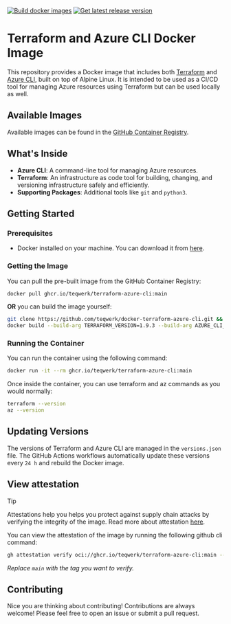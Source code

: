 [![Build docker images](https://github.com/teqwerk/docker-terraform-azure-cli/actions/workflows/docker-buildx.yaml/badge.svg)](https://github.com/teqwerk/docker-terraform-azure-cli/actions/workflows/docker-buildx.yaml)
[![Get latest release version](https://github.com/teqwerk/docker-terraform-azure-cli/actions/workflows/get-latest-versions.yaml/badge.svg)](https://github.com/teqwerk/docker-terraform-azure-cli/actions/workflows/get-latest-versions.yaml)

# Terraform and Azure CLI Docker Image

This repository provides a Docker image that includes both [Terraform](https://developer.hashicorp.com/terraform) and [Azure CLI](https://docs.microsoft.com/cli/azure/?view=azure-cli-latest), built on top of Alpine Linux. It is intended to be used as a CI/CD tool for managing Azure resources using Terraform but can be used locally as well.

## Available Images

Available images can be found in the [GitHub Container Registry](https://github.com/teqwerk/docker-terraform-azure-cli/pkgs/container/terraform-azure-cli).

## What's Inside

- **Azure CLI**: A command-line tool for managing Azure resources.
- **Terraform**: An infrastructure as code tool for building, changing, and versioning infrastructure safely and efficiently.
- **Supporting Packages**: Additional tools like `git` and `python3`.

## Getting Started

### Prerequisites

- Docker installed on your machine. You can download it from [here](https://docs.docker.com/get-docker/).

### Getting the Image

You can pull the pre-built image from the GitHub Container Registry:

```bash
docker pull ghcr.io/teqwerk/terraform-azure-cli:main
```

**OR** you can build the image yourself:

```bash
git clone https://github.com/teqwerk/docker-terraform-azure-cli.git && cd docker-terraform-azure-cli
docker build --build-arg TERRAFORM_VERSION=1.9.3 --build-arg AZURE_CLI_VERSION=2.62.0 .
```

### Running the Container

You can run the container using the following command:

```bash
docker run -it --rm ghcr.io/teqwerk/terraform-azure-cli:main
```

Once inside the container, you can use terraform and az commands as you would normally:

```bash
terraform --version
az --version
```

## Updating Versions

The versions of Terraform and Azure CLI are managed in the `versions.json` file. The GitHub Actions workflows automatically update these versions every `24 h` and rebuild the Docker image.

## View attestation

> [!TIP]
> Attestations help you helps you protect against supply chain attacks by verifying the integrity of the image. Read more about attestation [here](https://github.blog/changelog/2024-06-25-artifact-attestations-is-generally-available/).

You can view the attestation of the image by running the following github cli command:

```bash
gh attestation verify oci://ghcr.io/teqwerk/terraform-azure-cli:main --owner teqwerk
```

_Replace `main` with the tag you want to verify._

## Contributing

Nice you are thinking about contributing! Contributions are always welcome! Please feel free to open an issue or submit a pull request.
